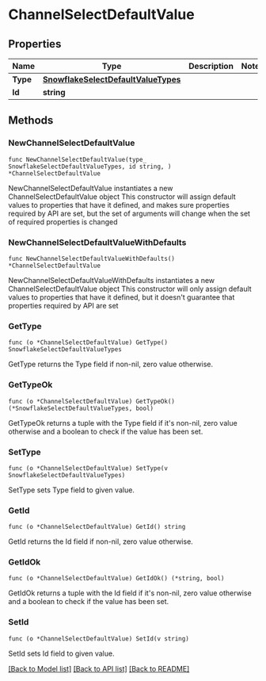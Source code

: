# ChannelSelectDefaultValue

## Properties

Name | Type | Description | Notes
------------ | ------------- | ------------- | -------------
**Type** | [**SnowflakeSelectDefaultValueTypes**](SnowflakeSelectDefaultValueTypes.md) |  | 
**Id** | **string** |  | 

## Methods

### NewChannelSelectDefaultValue

`func NewChannelSelectDefaultValue(type_ SnowflakeSelectDefaultValueTypes, id string, ) *ChannelSelectDefaultValue`

NewChannelSelectDefaultValue instantiates a new ChannelSelectDefaultValue object
This constructor will assign default values to properties that have it defined,
and makes sure properties required by API are set, but the set of arguments
will change when the set of required properties is changed

### NewChannelSelectDefaultValueWithDefaults

`func NewChannelSelectDefaultValueWithDefaults() *ChannelSelectDefaultValue`

NewChannelSelectDefaultValueWithDefaults instantiates a new ChannelSelectDefaultValue object
This constructor will only assign default values to properties that have it defined,
but it doesn't guarantee that properties required by API are set

### GetType

`func (o *ChannelSelectDefaultValue) GetType() SnowflakeSelectDefaultValueTypes`

GetType returns the Type field if non-nil, zero value otherwise.

### GetTypeOk

`func (o *ChannelSelectDefaultValue) GetTypeOk() (*SnowflakeSelectDefaultValueTypes, bool)`

GetTypeOk returns a tuple with the Type field if it's non-nil, zero value otherwise
and a boolean to check if the value has been set.

### SetType

`func (o *ChannelSelectDefaultValue) SetType(v SnowflakeSelectDefaultValueTypes)`

SetType sets Type field to given value.


### GetId

`func (o *ChannelSelectDefaultValue) GetId() string`

GetId returns the Id field if non-nil, zero value otherwise.

### GetIdOk

`func (o *ChannelSelectDefaultValue) GetIdOk() (*string, bool)`

GetIdOk returns a tuple with the Id field if it's non-nil, zero value otherwise
and a boolean to check if the value has been set.

### SetId

`func (o *ChannelSelectDefaultValue) SetId(v string)`

SetId sets Id field to given value.



[[Back to Model list]](../README.md#documentation-for-models) [[Back to API list]](../README.md#documentation-for-api-endpoints) [[Back to README]](../README.md)


